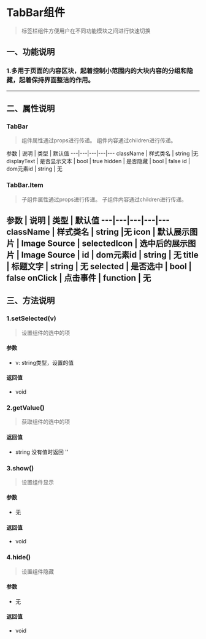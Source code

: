# TabBar组件
> 标签栏组件方便用户在不同功能模块之间进行快速切换
## 一、功能说明
### 1.多用于页面的内容区块，起着控制小范围内的大块内容的分组和隐藏，起着保持界面整洁的作用。

---

## 二、属性说明

### TabBar

> 组件属性通过props进行传递。
> 组件内容通过children进行传递。

参数 | 说明 | 类型 | 默认值
---|---|---|---|---
className | 样式类名 | string |无
displayText | 是否显示文本 | bool | true
hidden | 是否隐藏 | bool | false
id | dom元素id | string | 无

### TabBar.Item

> 子组件属性通过props进行传递。
> 子组件内容通过children进行传递。

参数 | 说明 | 类型 | 默认值
---|---|---|---|---
className | 样式类名 | string |无
icon | 默认展示图片 | Image Source | 
selectedIcon | 选中后的展示图片 | Image Source | 
id | dom元素id | string | 无
title | 标题文字 | string | 无
selected | 是否选中 | bool | false
onClick | 点击事件 | function | 无
---

## 三、方法说明
### 1.setSelected(v)
> 设置组件的选中的项

#### 参数
- v: string类型，设置的值

#### 返回值
- void

### 2.getValue()
> 获取组件的选中的项

#### 返回值
- string 没有值时返回 ''

### 3.show()
> 设置组件显示

#### 参数
- 无

#### 返回值
- void

### 4.hide()
> 设置组件隐藏

#### 参数
- 无

#### 返回值
- void
